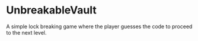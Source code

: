 # UnbreakableVault
A simple lock breaking game where the player guesses the code to proceed to the next level.
